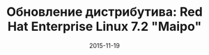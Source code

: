 ---
layout: post
title: "Обновление дистрибутива: Red Hat Enterprise Linux 7.2 \"Maipo\""
date: 2015-11-19   
---